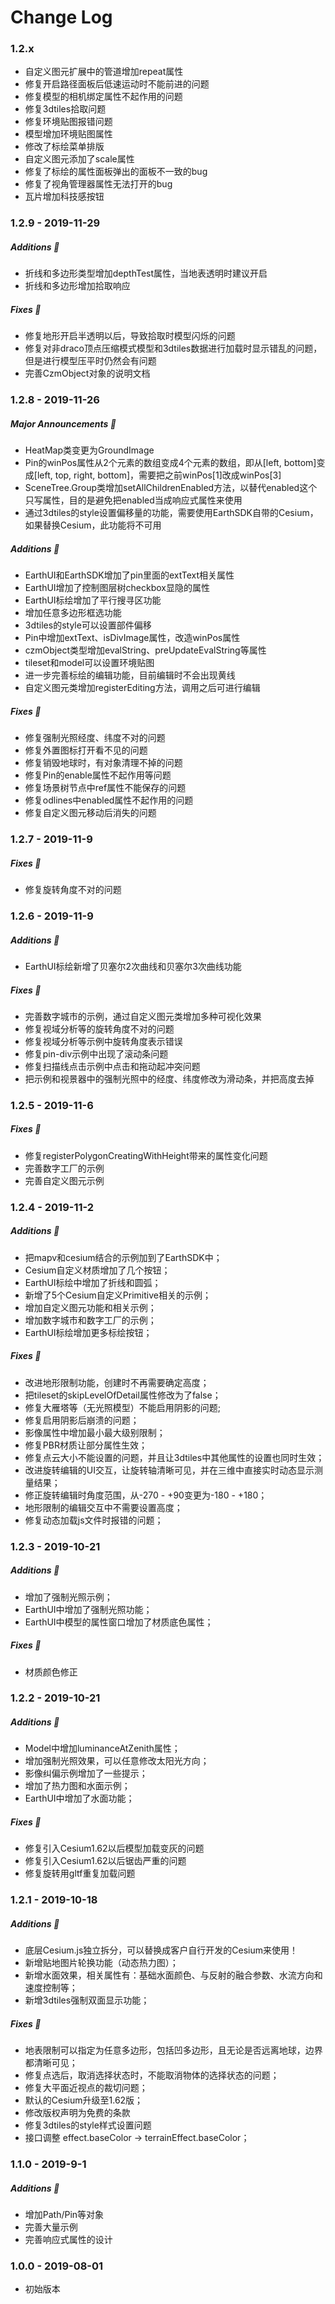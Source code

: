 Change Log
==========

### 1.2.x

* 自定义图元扩展中的管道增加repeat属性
* 修复开启路径面板后低速运动时不能前进的问题
* 修复模型的相机绑定属性不起作用的问题
* 修复3dtiles拾取问题
* 修复环境贴图报错问题
* 模型增加环境贴图属性
* 修改了标绘菜单排版
* 自定义图元添加了scale属性
* 修复了标绘的属性面板弹出的面板不一致的bug
* 修复了视角管理器属性无法打开的bug
* 瓦片增加科技感按钮

### 1.2.9 - 2019-11-29

##### Additions :tada:

* 折线和多边形类型增加depthTest属性，当地表透明时建议开启
* 折线和多边形增加拾取响应

##### Fixes :wrench:
* 修复地形开启半透明以后，导致拾取时模型闪烁的问题
* 修复对非draco顶点压缩模式模型和3dtiles数据进行加载时显示错乱的问题，但是进行模型压平时仍然会有问题
* 完善CzmObject对象的说明文档

### 1.2.8 - 2019-11-26

##### Major Announcements :loudspeaker:
* HeatMap类变更为GroundImage
* Pin的winPos属性从2个元素的数组变成4个元素的数组，即从[left, bottom]变成[left, top, right, bottom]，需要把之前winPos[1]改成winPos[3]
* SceneTree.Group类增加setAllChildrenEnabled方法，以替代enabled这个只写属性，目的是避免把enabled当成响应式属性来使用
* 通过3dtiles的style设置偏移量的功能，需要使用EarthSDK自带的Cesium，如果替换Cesium，此功能将不可用

##### Additions :tada:
* EarthUI和EarthSDK增加了pin里面的extText相关属性
* EarthUI增加了控制图层树checkbox显隐的属性
* EarthUI标绘增加了平行搜寻区功能
* 增加任意多边形框选功能
* 3dtiles的style可以设置部件偏移
* Pin中增加extText、isDivImage属性，改造winPos属性
* czmObject类型增加evalString、preUpdateEvalString等属性
* tileset和model可以设置环境贴图
* 进一步完善标绘的编辑功能，目前编辑时不会出现黄线
* 自定义图元类增加registerEditing方法，调用之后可进行编辑

##### Fixes :wrench:
* 修复强制光照经度、纬度不对的问题
* 修复外置图标打开看不见的问题
* 修复销毁地球时，有对象清理不掉的问题
* 修复Pin的enable属性不起作用等问题
* 修复场景树节点中ref属性不能保存的问题
* 修复odlines中enabled属性不起作用的问题
* 修复自定义图元移动后消失的问题

### 1.2.7 - 2019-11-9

##### Fixes :wrench:
* 修复旋转角度不对的问题

### 1.2.6 - 2019-11-9

##### Additions :tada:
* EarthUI标绘新增了贝塞尔2次曲线和贝塞尔3次曲线功能

##### Fixes :wrench:
* 完善数字城市的示例，通过自定义图元类增加多种可视化效果
* 修复视域分析等的旋转角度不对的问题
* 修复视域分析等示例中旋转角度表示错误
* 修复pin-div示例中出现了滚动条问题
* 修复扫描线点击示例中点击和拖动起冲突问题
* 把示例和视景器中的强制光照中的经度、纬度修改为滑动条，并把高度去掉

### 1.2.5 - 2019-11-6

##### Fixes :wrench:
* 修复registerPolygonCreatingWithHeight带来的属性变化问题
* 完善数字工厂的示例
* 完善自定义图元示例

### 1.2.4 - 2019-11-2

##### Additions :tada:
* 把mapv和cesium结合的示例加到了EarthSDK中；
* Cesium自定义材质增加了几个按钮；
* EarthUI标绘中增加了折线和圆弧；
* 新增了5个Cesium自定义Primitive相关的示例；
* 增加自定义图元功能和相关示例；
* 增加数字城市和数字工厂的示例；
* EarthUI标绘增加更多标绘按钮；

##### Fixes :wrench:
* 改进地形限制功能，创建时不再需要确定高度；
* 把tileset的skipLevelOfDetail属性修改为了false；
* 修复大雁塔等（无光照模型）不能启用阴影的问题;
* 修复启用阴影后崩溃的问题；
* 影像属性中增加最小最大级别限制；
* 修复PBR材质让部分属性生效；
* 修复点云大小不能设置的问题，并且让3dtiles中其他属性的设置也同时生效；
* 改进旋转编辑的UI交互，让旋转轴清晰可见，并在三维中直接实时动态显示测量结果；
* 修正旋转编辑时角度范围，从-270 - +90变更为-180 - +180；
* 地形限制的编辑交互中不需要设置高度；
* 修复动态加载js文件时报错的问题；

### 1.2.3 - 2019-10-21

##### Additions :tada:
* 增加了强制光照示例；
* EarthUI中增加了强制光照功能；
* EarthUI中模型的属性窗口增加了材质底色属性；

##### Fixes :wrench:
* 材质颜色修正

### 1.2.2 - 2019-10-21

##### Additions :tada:
* Model中增加luminanceAtZenith属性；
* 增加强制光照效果，可以任意修改太阳光方向；
* 影像纠偏示例增加了一些提示；
* 增加了热力图和水面示例；
* EarthUI中增加了水面功能；

##### Fixes :wrench:
* 修复引入Cesium1.62以后模型加载变灰的问题
* 修复引入Cesium1.62以后锯齿严重的问题
* 修复旋转用gltf重复加载问题

### 1.2.1 - 2019-10-18

##### Additions :tada:
* 底层Cesium.js独立拆分，可以替换成客户自行开发的Cesium来使用！
* 新增贴地图片轮换功能（动态热力图）；
* 新增水面效果，相关属性有：基础水面颜色、与反射的融合参数、水流方向和速度控制等；
* 新增3dtiles强制双面显示功能；

##### Fixes :wrench:
* 地表限制可以指定为任意多边形，包括凹多边形，且无论是否远离地球，边界都清晰可见；
* 修复点选后，取消选择状态时，不能取消物体的选择状态的问题；
* 修复大平面近视点的裁切问题；
* 默认的Cesium升级至1.62版；
* 修改版权声明为免费的条款
* 修复3dtiles的style样式设置问题
* 接口调整 effect.baseColor -> terrainEffect.baseColor；

### 1.1.0 - 2019-9-1

##### Additions :tada:
* 增加Path/Pin等对象
* 完善大量示例
* 完善响应式属性的设计

### 1.0.0 - 2019-08-01
* 初始版本


